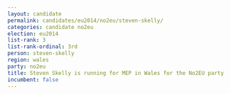 ```yaml
---
layout: candidate
permalink: candidates/eu2014/no2eu/steven-skelly/
categories: candidate no2eu
election: eu2014
list-rank: 3
list-rank-ordinal: 3rd
person: steven-skelly
region: wales
party: no2eu
title: Steven Skelly is running for MEP in Wales for the No2EU party
incumbent: false
---
```

